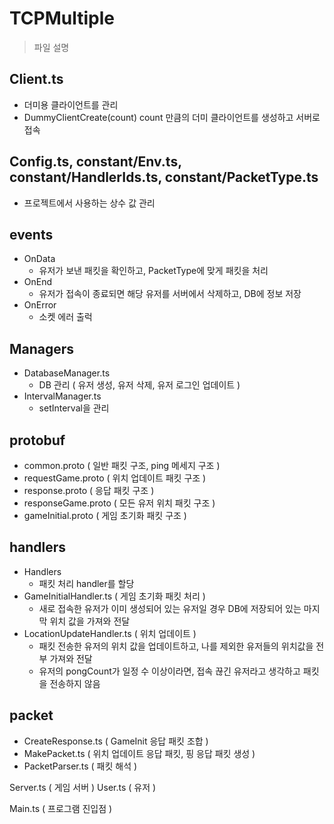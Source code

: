 # TCPMultiple
 
> 파일 설명

## Client.ts 
  - 더미용 클라이언트를 관리
  - DummyClientCreate(count) count 만큼의 더미 클라이언트를 생성하고 서버로 접속

## Config.ts, constant/Env.ts, constant/HandlerIds.ts, constant/PacketType.ts
  - 프로젝트에서 사용하는 상수 값 관리

## events
 - OnData
   - 유저가 보낸 패킷을 확인하고, PacketType에 맞게 패킷을 처리
 - OnEnd
   - 유저가 접속이 종료되면 해당 유저를 서버에서 삭제하고, DB에 정보 저장
 - OnError
   - 소켓 에러 출럭

## Managers
 - DatabaseManager.ts
   - DB 관리 ( 유저 생성, 유저 삭제, 유저 로그인 업데이트 )
 - IntervalManager.ts
   - setInterval을 관리

## protobuf
 - common.proto ( 일반 패킷 구조, ping 메세지 구조 )
 - requestGame.proto ( 위치 업데이트 패킷 구조 )
 - response.proto ( 응답 패킷 구조 )
 - responseGame.proto ( 모든 유저 위치 패킷 구조 )
 - gameInitial.proto ( 게임 초기화 패킷 구조 )

## handlers
 - Handlers
   - 패킷 처리 handler를 할당
 - GameInitialHandler.ts ( 게임 초기화 패킷 처리 )
   - 새로 접속한 유저가 이미 생성되어 있는 유저일 경우 DB에 저장되어 있는 마지막 위치 값을 가져와 전달
 - LocationUpdateHandler.ts ( 위치 업데이트 )
   - 패킷 전송한 유저의 위치 값을 업데이트하고, 나를 제외한 유저들의 위치값을 전부 가져와 전달
   - 유저의 pongCount가 일정 수 이상이라면, 접속 끊긴 유저라고 생각하고 패킷을 전송하지 않음

## packet
  - CreateResponse.ts ( GameInit 응답 패킷 조합 )
  - MakePacket.ts ( 위치 업데이트 응답 패킷, 핑 응답 패킷 생성 )
  - PacketParser.ts ( 패킷 해석 )

Server.ts ( 게임 서버 )
User.ts ( 유저 )

Main.ts ( 프로그램 진입점 )

